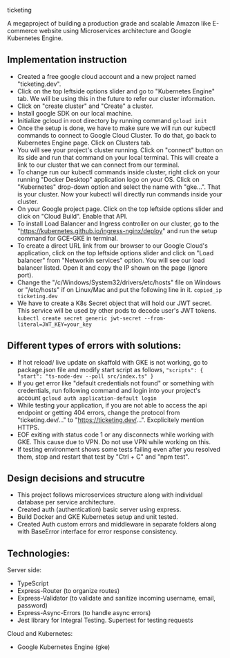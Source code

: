 ticketing

A megaproject of building a production grade and scalable Amazon like E-commerce website using Microservices architecture and Google Kubernetes Engine.

## Implementation instruction

- Created a free google cloud account and a new project named "ticketing.dev".
- Click on the top leftside options slider and go to "Kubernetes Engine" tab. We will be using this in the future to refer our cluster information.
- Click on "create cluster" and "Create" a cluster.
- Install google SDK on our local machine.
- Initialize gcloud in root directory by running command
  `gcloud init`
- Once the setup is done, we have to make sure we will run our kubectl commands to connect to Google Cloud Cluster. To do that, go back to Kubernetes Engine page. Click on Clusters tab.
- You will see your project's cluster running. Click on "connect" button on its side and run that command on your local terminal. This will create a link to our cluster that we can connect from our terminal.
- To change run our kubectl commands inside cluster, right click on your running "Docker Desktop" application logo on your OS. Click on "Kubernetes" drop-down option and select the name with "gke...". That is your cluster. Now your kubectl will directly run commands inside your cluster.
- On your Google project page. Click on the top leftside options slider and click on "Cloud Build". Enable that API.
- To install Load Balancer and Ingress controller on our cluster, go to the "https://kubernetes.github.io/ingress-nginx/deploy" and run the setup command for GCE-GKE in terminal.
- To create a direct URL link from our browser to our Google Cloud's application, click on the top leftside options slider and click on "Load balancer" from "Networkin services" option. You will see our load balancer listed. Open it and copy the IP shown on the page (ignore port).
- Change the "/c/Windows/System32/drivers/etc/hosts" file on Windows or "/etc/hosts" if on Linux/Mac and put the following line in it.
  `copied_ip ticketing.dev`
- We have to create a K8s Secret object that will hold our JWT secret. This service will be used by other pods to decode user's JWT tokens.
  `kubectl create secret generic jwt-secret --from-literal=JWT_KEY=your_key`

## Different types of errors with solutions:

- If hot reload/ live update on skaffold with GKE is not working, go to package.json file and modify start script as follows,
  `"scripts": { "start": "ts-node-dev --poll src/index.ts" }`
- If you get error like "default credentials not found" or something with credentials, run following command and login into your project's account
  `gcloud auth application-default login`
- While testing your application, if you are not able to access the api endpoint or getting 404 errors, change the protocol from "ticketing.dev/..." to "https://ticketing.dev/...". Excplicitely mention HTTPS.
- EOF exiting with status code 1 or any disconnects while working with GKE. This cause due to VPN. Do not use VPN while working on this.
- If testing environment shows some tests failing even after you resolved them, stop and restart that test by "Ctrl + C" and "npm test".

## Design decisions and strucutre

- This project follows microservices structure along with individual database per service architecture.
- Created auth (authentication) basic server using express.
- Build Docker and GKE Kubernetes setup and unit tested.
- Created Auth custom errors and middleware in separate folders along with BaseError interface for error response consistency.

## Technologies:

Server side:

- TypeScript
- Express-Router (to organize routes)
- Express-Validator (to validate and sanitize incoming username, email, password)
- Express-Async-Errors (to handle async errors)
- Jest library for Integral Testing. Supertest for testing requests

Cloud and Kubernetes:

- Google Kubernetes Engine (gke)
